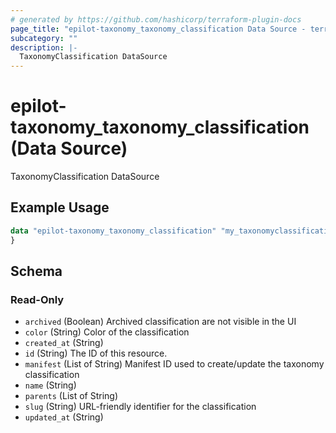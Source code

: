 ```yaml
---
# generated by https://github.com/hashicorp/terraform-plugin-docs
page_title: "epilot-taxonomy_taxonomy_classification Data Source - terraform-provider-epilot-taxonomy"
subcategory: ""
description: |-
  TaxonomyClassification DataSource
---
```


# epilot-taxonomy_taxonomy_classification (Data Source)

TaxonomyClassification DataSource

## Example Usage

```terraform
data "epilot-taxonomy_taxonomy_classification" "my_taxonomyclassification" {
}
```

<!-- schema generated by tfplugindocs -->
## Schema

### Read-Only

- `archived` (Boolean) Archived classification are not visible in the UI
- `color` (String) Color of the classification
- `created_at` (String)
- `id` (String) The ID of this resource.
- `manifest` (List of String) Manifest ID used to create/update the taxonomy classification
- `name` (String)
- `parents` (List of String)
- `slug` (String) URL-friendly identifier for the classification
- `updated_at` (String)
